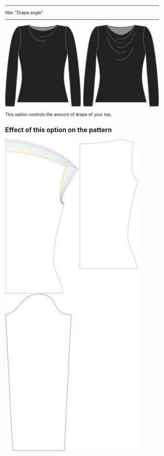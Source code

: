 - - -
title: "Drape angle"
- - -

![The drape angle option on Diana](./drapeangle.svg)

This option controls the amount of drape of your top.

## Effect of this option on the pattern

![This image shows the effect of this option by superimposing several variants that have a different value for this option](diana_drapeangle_sample.svg "Effect of this option on the pattern")
